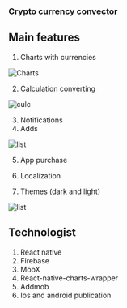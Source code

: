 ### Crypto currency convector 

## Main features

1) Charts with currencies

![Charts](https://github.com/VyacheslavSheverdin/cryptocurrencyconvectorcheko/blob/main/assets/chart.jpeg)

2) Calculation converting

![culc](https://github.com/VyacheslavSheverdin/cryptocurrencyconvectorcheko/blob/main/assets/culc.jpeg)

3) Notifications
4) Adds

![list](https://github.com/VyacheslavSheverdin/cryptocurrencyconvectorcheko/blob/main/assets/list.jpeg)

5) App purchase

6) Localization

7) Themes (dark and light)

![list](https://github.com/VyacheslavSheverdin/cryptocurrencyconvectorcheko/blob/main/assets/theme.jpeg)


## Technologist

1) React native
2) Firebase
3) MobX
4) React-native-charts-wrapper
5) Addmob
6) Ios and android publication